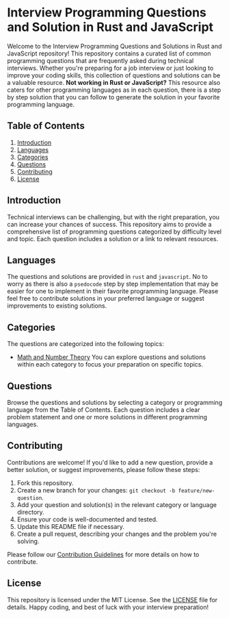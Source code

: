 # Interview Programming Questions and Solution in Rust and JavaScript
Welcome to the Interview Programming Questions and Solutions in Rust and JavaScript repository! This repository contains a curated list of common programming questions that are frequently asked during technical interviews. Whether you're preparing for a job interview or just looking to improve your coding skills, this collection of questions and solutions can be a valuable resource. 
**Not working in Rust or JavaScript?**
This resource also caters for other programming languages as in each question, there is a step by step solution that you can follow to generate the solution in your favorite programming language.  
## Table of Contents

1. [Introduction](#introduction) 
2. [Languages](#languages) 
3. [Categories](#categories) 
4. [Questions](#questions) 
5. [Contributing](#contributing) 
6. [License](#license) 
## Introduction 
Technical interviews can be challenging, but with the right preparation, you can increase your chances of success. This repository aims to provide a comprehensive list of programming questions categorized by difficulty level and topic. Each question includes a solution or a link to relevant resources. 
## Languages 
The questions and solutions are provided in `rust` and `javascript`. No to worry as there is also a `psedocode` step by step implementation that may be easier for one to implement in their favorite programming language.
Please feel free to contribute solutions in your preferred language or suggest improvements to existing solutions.
## Categories 
The questions are categorized into the following topics: 
- [Math and Number Theory](math-and-number-theory)
You can explore questions and solutions within each category to focus your preparation on specific topics.
## Questions 
Browse the questions and solutions by selecting a category or programming language from the Table of Contents. Each question includes a clear problem statement and one or more solutions in different programming languages.
## Contributing 
Contributions are welcome! If you'd like to add a new question, provide a better solution, or suggest improvements, please follow these steps: 
1. Fork this repository. 
2. Create a new branch for your changes: `git checkout -b feature/new-question`. 
3. Add your question and solution(s) in the relevant category or language directory. 
4. Ensure your code is well-documented and tested. 
5. Update this README file if necessary. 
6. Create a pull request, describing your changes and the problem you're solving.

Please follow our [Contribution Guidelines](CONTRIBUTING.md) for more details on how to contribute.

## License 
This repository is licensed under the MIT License. See the [LICENSE](LICENSE.md) file for details. Happy coding, and best of luck with your interview preparation!